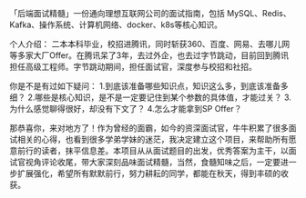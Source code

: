「后端面试精髓」一份通向理想互联网公司的面试指南，包括 MySQL、Redis、Kafka、操作系统、计算机网络、docker、k8s等核心知识。

个人介绍：
二本本科毕业，校招进腾讯，同时斩获360、百度、网易、去哪儿网等多家大厂Offer。在腾讯呆了3年，去过外企，也去过字节跳动，目前回到腾讯担任高级工程师。字节跳动期间，担任面试官，深度参与校招和社招。

你是不是有过如下疑问：
1.到底该准备哪些知识点，知识这么多，到底该准备多细？
2.哪些是核心知识，是不是一定要记住到某个参数的具体值，才能过关？
3.为什么感觉聊得很好，却没有下文了？
4.怎么才能拿到SP Offer？

那恭喜你，来对地方了！作为曾经的面霸，如今的资深面试官，牛牛积累了很多面试相关的心得，也看到很多学弟学妹的迷茫，我决定建立这个项目，来帮助所有愿意前行的读者，抹平信息差。本项目从从面试题目的出发，优秀答案为主干，以面试官视角评论收尾，带大家深刻品味面试精髓，当然，食髓知味之后，一定要进一步扩展强化，希望所有默默前行，努力耕耘的同学，都能在秋天，得到丰硕的收获。
